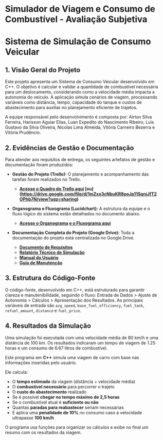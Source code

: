 # Simulador de Viagem e Consumo de Combustível - Avaliação Subjetiva

# Sistema de Simulação de Consumo Veicular

## 1. Visão Geral do Projeto
Este projeto apresenta um Sistema de Consumo Veicular desenvolvido em C++. O objetivo é calcular e validar a quantidade de combustível necessária para um deslocamento, considerando como a velocidade média impacta a autonomia do veículo. A aplicação simula cenários de viagem, processando variáveis como distância, tempo, capacidade do tanque e custos de abastecimento para auxiliar no planejamento eficiente de trajetos.

A equipe responsável pelo desenvolvimento é composta por: Airton Silva Ferreira, Harisson Aguiar Elias, Luan Expedito do Nascimento Ribeiro, Luís Gustavo da Silva Oliveira, Nicolas Lima Almeida, Vitória Carneiro Bezerra e Vitória Prudêncio.

## 2. Evidências de Gestão e Documentação

Para atender aos requisitos de entrega, os seguintes artefatos de gestão e documentação foram produzidos:

* **Gestão do Projeto (Trello):** O planejamento e acompanhamento das tarefas foram realizados no Trello.
    * **[Acesse o Quadro do Trello aqui](https://trello.com/invite/b/68e4-6b4030ddabd091467d08/ATTIf485ea6a3bf0c2f3b1d261f26a6d3f98F6A52C8A/plano-de-acao-projeto-do-sandro) 
    [ou] (https://drive.google.com/file/d/1mZxx3cNbuKR8poJp11SqnjJfT2OPhb7N/view?usp=sharing)**

* **Organograma e Fluxograma (Lucidchart):** A estrutura da equipe e o fluxo lógico do sistema estão detalhados no documento abaixo.
    * **[Acesse o Organograma](https://lucid.app/lucidchart/865373ca-b284-40b2-86ef-6cea69f871bd/edit?viewport_loc=-405%2C237%2C2392%2C1173%2CL6LdhCrfnsHj&invitationId=inv_58fb2498-b660-4fb6-a215-7f4c46f3fc43) [e o Fluxograma aqui](https://drive.google.com/file/d/18cPPFL0FAsa-bBKQx3O8tfT3e6nJC8fo/view?usp=sharing)**

* **Documentação Completa do Projeto (Google Drive):** Toda a documentação do projeto está centralizada no Google Drive.
    * **[Documento de Requisitos](https://drive.google.com/file/d/1q-qaULdTsIrWsw-8lecjkt0PvzNnZZv3/view?usp=sharing)**
    * **[Relatório Técnico de Simulação](https://drive.google.com/file/d/1QP6TvlsBGFZqsYpySZMZiMeeplJxLw6z/view?usp=sharing)**
    * **[Manual do Usuário](https://drive.google.com/file/d/1zOp2jPrWjlV-54cZMxPe8tyv3c3M_9Ns/view?usp=sharing)**
    * **[Guia de Manutenção](https://drive.google.com/file/d/1UQEeCbFhOgoHktkJliKqdw0j9JjfGl27/view?usp=sharing)**

## 3. Estrutura do Código-Fonte
O código-fonte, desenvolvido em C++, está estruturado para garantir clareza e manutenibilidade, seguindo o fluxo: Entrada de Dados > Ajuste de Autonomia > Cálculos > Apresentação dos Resultados. As principais variáveis de entrada são `avg_speed`, `base_fuel_efficiency`, `fuel_tank`, `refuel_amount`, `distance` e `fuel_price`.

## 4. Resultados da Simulação
Uma simulação foi executada com uma velocidade média de 80 km/h e uma distância de 100 km. Os resultados indicaram um tempo de viagem de 1.25 horas e um consumo de 6.67 litros de combustível.

Este programa em **C++** simula uma viagem de carro com base nas informações inseridas pelo usuário.

Ele calcula:

- O **tempo estimado** da viagem (distância ÷ velocidade média)  
- O **combustível necessário** para percorrer o trajeto  
- O **custo do abastecimento** realizado  
- Se é possível **chegar no tempo máximo de 2,5 horas**  
- Se o combustível atual é **suficiente ou não**  
- Quantas **paradas para reabastecer** seriam necessárias  
- E aplica uma **penalidade de 10%** no consumo caso a velocidade ultrapasse **100 km/h**

O programa usa funções para organizar os cálculos e exibe no final um resumo com os resultados da viagem.
